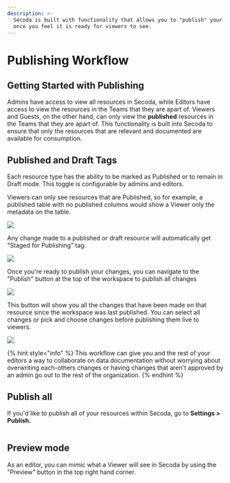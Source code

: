 ```yaml
---
description: >-
  Secoda is built with functionality that allows you to "publish" your workplace
  once you feel it is ready for viewers to see.
---
```


# Publishing Workflow

## **Getting Started with Publishing** <a href="#h_3a4bfd6458" id="h_3a4bfd6458"></a>

Admins have access to view all resources in Secoda, while Editors have access to view the resources in the Teams that they are apart of. Viewers and Guests, on the other hand, can only view the **published** resources in the Teams that they are apart of. This functionality is built into Secoda to ensure that only the resources that are relevant and documented are available for consumption.

## Published and Draft Tags

Each resource type has the ability to be marked as Published or to remain in Draft mode. This toggle is configurable by admins and editors.

Viewers can only see resources that are Published, so for example, a published table with no published columns would show a Viewer only the metadata on the table.

![](https://secoda-public-media-assets.s3.amazonaws.com/Group%20587%20\(1\).png)

Any change made to a published or draft resource will automatically get "Staged for Publishing" tag.

![](https://secoda-public-media-assets.s3.amazonaws.com/Screen%20Shot%202022-08-10%20at%2010.19.54%20AM.png)

Once you're ready to publish your changes, you can navigate to the "Publish" button at the top of the workspace to publish all changes

![](https://secoda-public-media-assets.s3.amazonaws.com/Group%20823.png)

This button will show you all the changes that have been made on that resource since the workspace was last published. You can select all changes or pick and choose changes before publishing them live to viewers.

![](https://secoda-public-media-assets.s3.amazonaws.com/Screen%20Shot%202022-08-10%20at%2010.29.52%20AM.png)

{% hint style="info" %}
This workflow can give you and the rest of your editors a way to collaborate on data documentation without worrying about overwriting each-others changes or having changes that aren't approved by an admin go out to the rest of the organization.
{% endhint %}

## Publish all

If you'd like to publish all of your resources within Secoda, go to **Settings > Publish.**

<figure><img src="https://secoda-public-media-assets.s3.amazonaws.com/Screenshot%202023-05-31%20at%204.47.06%20PM.png" alt=""><figcaption></figcaption></figure>

## Preview mode

As an editor, you can mimic what a Viewer will see in Secoda by using the "Preview" button in the top right hand corner.

<figure><img src="https://secoda-public-media-assets.s3.amazonaws.com/Screenshot%202023-05-15%20at%202.34.18%20PM.png" alt=""><figcaption></figcaption></figure>
